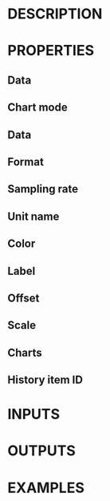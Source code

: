 # DESCRIPTION

# PROPERTIES

## Data

## Chart mode

## Data

## Format

## Sampling rate

## Unit name

## Color

## Label

## Offset

## Scale

## Charts

## History item ID

# INPUTS

# OUTPUTS

# EXAMPLES
